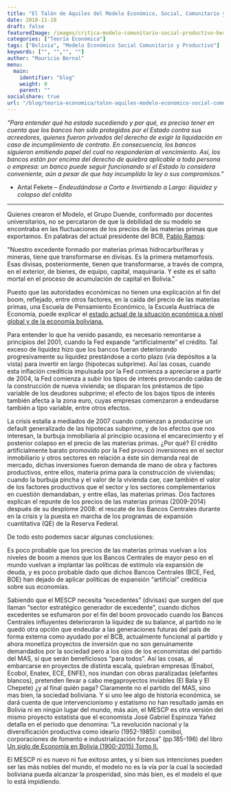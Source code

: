```yaml
---
title: "El Talón de Aquiles del Modelo Económico, Social, Comunitario y Productivo (MESCP)"
date: 2018-11-10
draft: false
featuredImage: /images/critica-modelo-comunitario-social-productivo-bernalmauricio.jpg
categories: ["Teoría Económica"]
tags: ["Bolivia", "Modelo Económico Social Comunitario y Productivo"]
keywords: ["", "","", ""]
author: "Mauricio Bernal"
menu:
  main:
    identifier: "blog"
    weight: 0 
    parent: ""
socialshare: true
url: "/blog/teoria-economica/talon-aquiles-modelo-economico-social-comunitario-productivo/"
---
```


*"Para entender qué ha estado sucediendo y por qué, es preciso tener en cuenta que los bancos han sido protegidos por el Estado contra sus acreedores, quienes fueron privados del derecho de exigir la liquidación en caso de incumplimiento de contrato. En consecuencia, los bancos siguieron emitiendo papel del cual no responderían al vencimiento. Así, los bancos están por encima del derecho de quiebra aplicable a toda persona o empresa: un banco puede seguir funcionando si el Estado lo considera conveniente, aún a pesar de que hay incumplido la ley o sus compromisos."* 

- Antal Fekete – *Endeudándose a Corto e Invirtiendo a Largo: iliquidez y colapso del crédito*

---

Quienes crearon el Modelo, el Grupo Duende, conformado por docentes universitarios, no se percataron de que la debilidad de su modelo se encontraba en las fluctuaciones de los precios de las materias primas que exportamos. En palabras del actual presidente del BCB, [Pablo Ramos](https://www.la-epoca.com.bo/2011/09/29/el-comentario-de-un-economista-no-clasico-a-proposito-del-nuevo-modelo-economico-social-comunitario-y-productivo/):

"Nuestro excedente formado por materias primas hidrocarburíferas y mineras, tiene que transformarse en divisas. Es la primera metamorfosis. Esas divisas, posteriormente, tienen que transformarse, a través de compra, en el exterior, de bienes, de equipo, capital, maquinaria. Y este es el salto mortal en el proceso de acumulación de capital en Bolivia."

Puesto que las autoridades económicas no tienen una explicación al fin del boom, reflejado, entre otros factores, en la caída del precio de las materias primas, una Escuela de Pensamiento Económico, la Escuela Austríaca de Economía, puede explicar el [estado actual de la situación económica a nivel global y de la economía boliviana.](https://bernalmauricio.com/blog/an%C3%A1lisis-econ%C3%B3mico/breve-analisis-de-la-economia-boliviana/)  

Para entender lo que ha venido pasando, es necesario remontarse a principios del 2001, cuando la Fed expande “artificialmente” el crédito. Tal exceso de liquidez hizo que los bancos fueran deteriorando progresivamente su liquidez prestándose a corto plazo (vía depósitos a la vista) para invertir en largo (hipotecas subprime). Así las cosas, cuando esta inflación crediticia impulsada por la Fed comienza a apreciarse a partir de 2004, la Fed comienza a subir los tipos de interés provocando caídas de la construcción de nueva vivienda; se disparan los préstamos de tipo variable de los deudores subprime; el efecto de los bajos tipos de interés también afecta a la zona euro, cuyas empresas comenzaron a endeudarse también a tipo variable, entre otros efectos.

La crisis estalla a mediados de 2007 cuando comienzan a producirse un default generalizado de las hipotecas subprime, y de los efectos que nos interesan, la burbuja inmobiliaria al principio ocasiona el encarecimiento y el posterior colapso en el precio de las materias primas. ¿Por qué? El crédito artificialmente barato promovido por la Fed provocó inversiones en el sector inmobiliario y otros sectores en relación a éste sin demanda real de mercado, dichas inversiones fueron demanda de mano de obra y factores productivos, entre ellos, materia prima para la construcción de viviendas; cuando la burbuja pincha y el valor de la vivienda cae, cae también el valor de los factores productivos que el sector y los sectores complementarios en cuestión demandaban, y entre ellas, las materias primas. Dos factores explican el repunte de los precios de las materias primas (2009-2014) después de su desplome 2008: el rescate de los Bancos Centrales durante en la crisis y la puesta en marcha de los programas de expansión cuantitativa (QE) de la Reserva Federal.

De todo esto podemos sacar algunas conclusiones:

Es poco probable que los precios de las materias primas vuelvan a los niveles de boom a menos que los Bancos Centrales de mayor peso en el mundo vuelvan a implantar las políticas de estímulo vía expansión de deuda, y es poco probable dado que dichos Bancos Centrales (BCE, Fed, BOE) han dejado de aplicar políticas de expansión “artificial” crediticia sobre sus economías.

Sabiendo que el MESCP necesita “excedentes” (divisas) que surgen del que llaman “sector estratégico generador de excedente”, cuando dichos excedentes se esfumaron por el fin del boom provocado cuando los Bancos Centrales influyentes deterioraron la liquidez de su balance, al partido no le quedó otra opción que endeudar a las generaciones futuras del país de forma externa como ayudado por el BCB, actualmente funcional al partido y ahora monetiza proyectos de inversión que no son genuinamente demandados por la sociedad pero a los ojos de los economistas del partido del MAS, sí que serán beneficiosos “para todos”. Así las cosas, al embarcarse en proyectos de distinta escala, quiebran empresas (Enabol, Ecobol, Enatex, ECE, ENFE), nos inundan con obras paralizadas (elefantes blancos), pretenden llevar a cabo megaproyectos inviables (El Bala y El Chepete) ¿y al final quién paga? Claramente no el partido del MAS, sino mas bien, la sociedad boliviana. Y si uno lee algo de historia económica, se dará cuenta de que intervencionismo y estatismo no han resultado jamás en Bolivia ni en ningún lugar del mundo, más aún, el MESCP es otra versión del mismo proyecto estatista que el economista José Gabriel Espinoza Yañez detalla en el periodo que denomina: “La revolución nacional y la diversificación productiva como ideario (1952-1985): comibol, corporaciones de fomento e industrialización forzosa” (pp.185-196) del libro [Un siglo de Economía en Bolivia (1900-2015) Tomo II.](https://www.kas.de/es/veranstaltungsberichte/detail/-/content/un-siglo-de-economia-en-bolivia-1900-2015-tomo-ii) 

El MESCP ni es nuevo ni fue exitoso antes, y si bien sus intenciones pueden ser las más nobles del mundo, el modelo no es la vía por la cual la sociedad boliviana pueda alcanzar la prosperidad, sino más bien, es el modelo el que lo está impidiendo.

